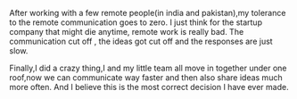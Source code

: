 


After working with a few remote people(in india and pakistan),my tolerance to the remote communication goes to zero. I just think for the startup company that might die anytime, remote work is really bad. The communication cut off , the ideas got cut off and the responses are just slow. 

Finally,I did a crazy thing,I and my little team all move in together under one roof,now we can communicate way faster and then also share ideas much more often. And I believe this is the most correct decision I have ever made.

